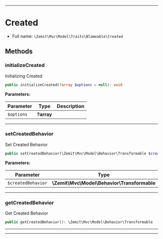 ***

# Created





* Full name: `\Zemit\Mvc\Model\Traits\Blameable\Created`




## Methods


### initializeCreated

Initializing Created

```php
public initializeCreated(?array $options = null): void
```








**Parameters:**

| Parameter | Type | Description |
|-----------|------|-------------|
| `$options` | **?array** |  |





***

### setCreatedBehavior

Set Created Behavior

```php
public setCreatedBehavior(\Zemit\Mvc\Model\Behavior\Transformable $createdBehavior): void
```








**Parameters:**

| Parameter | Type | Description |
|-----------|------|-------------|
| `$createdBehavior` | **\Zemit\Mvc\Model\Behavior\Transformable** |  |





***

### getCreatedBehavior

Get Created Behavior

```php
public getCreatedBehavior(): \Zemit\Mvc\Model\Behavior\Transformable
```












***

***

